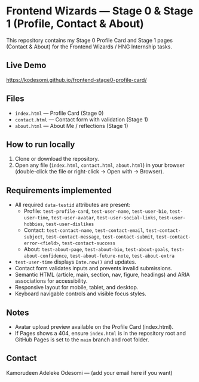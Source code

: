 # Frontend Wizards — Stage 0 & Stage 1 (Profile, Contact & About)

This repository contains my Stage 0 Profile Card and Stage 1 pages (Contact & About) for the Frontend Wizards / HNG Internship tasks.

## Live Demo
https://kodesomi.github.io/frontend-stage0-profile-card/
<!-- Replace above link with your Netlify or GitHub Pages URL if different -->

## Files
- `index.html` — Profile Card (Stage 0)
- `contact.html` — Contact form with validation (Stage 1)
- `about.html` — About Me / reflections (Stage 1)

## How to run locally
1. Clone or download the repository.
2. Open any file (`index.html`, `contact.html`, `about.html`) in your browser (double-click the file or right-click → Open with → Browser).

## Requirements implemented
- All required `data-testid` attributes are present:
  - Profile: `test-profile-card`, `test-user-name`, `test-user-bio`, `test-user-time`, `test-user-avatar`, `test-user-social-links`, `test-user-hobbies`, `test-user-dislikes`
  - Contact: `test-contact-name`, `test-contact-email`, `test-contact-subject`, `test-contact-message`, `test-contact-submit`, `test-contact-error-<field>`, `test-contact-success`
  - About: `test-about-page`, `test-about-bio`, `test-about-goals`, `test-about-confidence`, `test-about-future-note`, `test-about-extra`
- `test-user-time` displays `Date.now()` and updates.
- Contact form validates inputs and prevents invalid submissions.
- Semantic HTML (article, main, section, nav, figure, headings) and ARIA associations for accessibility.
- Responsive layout for mobile, tablet, and desktop.
- Keyboard navigable controls and visible focus styles.

## Notes
- Avatar upload preview available on the Profile Card (index.html).
- If Pages shows a 404, ensure `index.html` is in the repository root and GitHub Pages is set to the `main` branch and root folder.

## Contact
Kamorudeen Adeleke Odesomi — (add your email here if you want)
